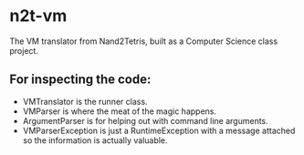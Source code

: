 # n2t-vm
The VM translator from Nand2Tetris, built as a Computer Science class project.

## For inspecting the code:
- VMTranslator is the runner class.
- VMParser is where the meat of the magic happens.
- ArgumentParser is for helping out with command line arguments.
- VMParserException is just a RuntimeException with a message
  attached so the information is actually valuable.
